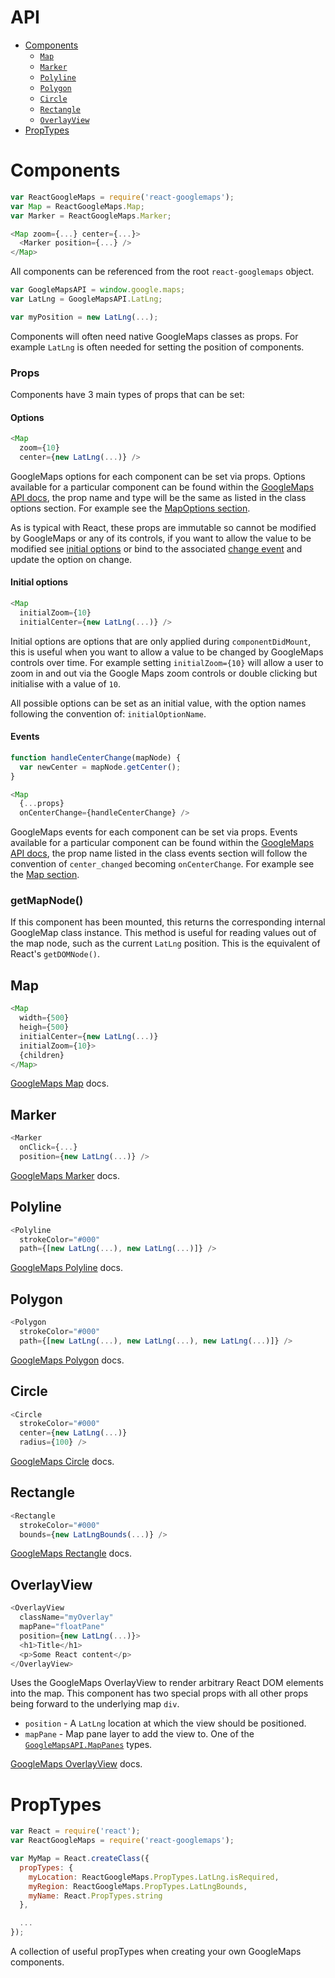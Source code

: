 API
===

- [Components](#components)
  - [`Map`](#map)
  - [`Marker`](#marker)
  - [`Polyline`](#polyline)
  - [`Polygon`](#polygon)
  - [`Circle`](#circle)
  - [`Rectangle`](#rectangle)
  - [`OverlayView`](#overlayview)
- [PropTypes](#proptypes)

# Components

```js
var ReactGoogleMaps = require('react-googlemaps');
var Map = ReactGoogleMaps.Map;
var Marker = ReactGoogleMaps.Marker;

<Map zoom={...} center={...}>
  <Marker position={...} />
</Map>
```
All components can be referenced from the root `react-googlemaps` object.

```js
var GoogleMapsAPI = window.google.maps;
var LatLng = GoogleMapsAPI.LatLng;

var myPosition = new LatLng(...);
```
Components will often need native GoogleMaps classes as props. For example `LatLng` is often needed for setting the position of components.

### Props
Components have 3 main types of props that can be set:

#### Options

```js
<Map
  zoom={10}
  center={new LatLng(...)} />
```

GoogleMaps options for each component can be set via props. Options available for a particular component can be found within the [GoogleMaps API docs](https://developers.google.com/maps/documentation/javascript/reference), the prop name and type will be the same as listed in the class options section. For example see the [MapOptions section](https://developers.google.com/maps/documentation/javascript/reference#MapOptions).

As is typical with React, these props are immutable so cannot be modified by GoogleMaps or any of its controls, if you want to allow the value to be modified see [initial options](#initial-options) or bind to the associated [change event](#events) and update the option on change.


#### Initial options

```js
<Map
  initialZoom={10}
  initialCenter={new LatLng(...)} />
```

Initial options are options that are only applied during `componentDidMount`, this is useful when you want to allow a value to be changed by GoogleMaps controls over time. For example setting `initialZoom={10}` will allow a user to zoom in and out via the Google Maps zoom controls or double clicking but initialise with a value of `10`.

All possible options can be set as an initial value, with the option names following the convention of: `initialOptionName`.

#### Events

```js
function handleCenterChange(mapNode) {
  var newCenter = mapNode.getCenter();
}

<Map
  {...props}
  onCenterChange={handleCenterChange} />
```

GoogleMaps events for each component can be set via props. Events available for a particular component can be found within the [GoogleMaps API docs](https://developers.google.com/maps/documentation/javascript/reference), the prop name listed in the class events section will follow the convention of `center_changed` becoming `onCenterChange`. For example see the [Map section](https://developers.google.com/maps/documentation/javascript/reference#Map).

### getMapNode()

If this component has been mounted, this returns the corresponding internal GoogleMap class instance. This method is useful for reading values out of the map node, such as the current `LatLng` position. This is the equivalent of React's `getDOMNode()`.

## Map

```js
<Map
  width={500}
  heigh={500}
  initialCenter={new LatLng(...)}
  initialZoom={10}>
  {children}
</Map>
```

[GoogleMaps Map](https://developers.google.com/maps/documentation/javascript/reference#Map) docs.

## Marker

```js
<Marker
  onClick={...}
  position={new LatLng(...)} />
```

[GoogleMaps Marker](https://developers.google.com/maps/documentation/javascript/reference#Marker) docs.

## Polyline

```js
<Polyline
  strokeColor="#000"
  path={[new LatLng(...), new LatLng(...)]} />
```

[GoogleMaps Polyline](https://developers.google.com/maps/documentation/javascript/reference#Polyline) docs.

## Polygon

```js
<Polygon
  strokeColor="#000"
  path={[new LatLng(...), new LatLng(...), new LatLng(...)]} />
```

[GoogleMaps Polygon](https://developers.google.com/maps/documentation/javascript/reference#Polygon) docs.

## Circle

```js
<Circle
  strokeColor="#000"
  center={new LatLng(...)}
  radius={100} />
```

[GoogleMaps Circle](https://developers.google.com/maps/documentation/javascript/reference#Circle) docs.

## Rectangle

```js
<Rectangle
  strokeColor="#000"
  bounds={new LatLngBounds(...)} />
```

[GoogleMaps Rectangle](https://developers.google.com/maps/documentation/javascript/reference#Rectangle) docs.

## OverlayView

```js
<OverlayView
  className="myOverlay"
  mapPane="floatPane"
  position={new LatLng(...)}>
  <h1>Title</h1>
  <p>Some React content</p>
</OverlayView>
```

Uses the GoogleMaps OverlayView to render arbitrary React DOM elements into the map. This component has two special props with all other props being forward to the underlying map `div`.
* `position` - A `LatLng` location at which the view should be positioned.
* `mapPane` - Map pane layer to add the view to. One of the  [`GoogleMapsAPI.MapPanes`](https://developers.google.com/maps/documentation/javascript/reference#MapPanes) types.

[GoogleMaps OverlayView](https://developers.google.com/maps/documentation/javascript/reference#OverlayView) docs.

# PropTypes

```js
var React = require('react');
var ReactGoogleMaps = require('react-googlemaps');

var MyMap = React.createClass({
  propTypes: {
    myLocation: ReactGoogleMaps.PropTypes.LatLng.isRequired,
    myRegion: ReactGoogleMaps.PropTypes.LatLngBounds,
    myName: React.PropTypes.string
  },

  ...
});
```
A collection of useful propTypes when creating your own GoogleMaps components.
